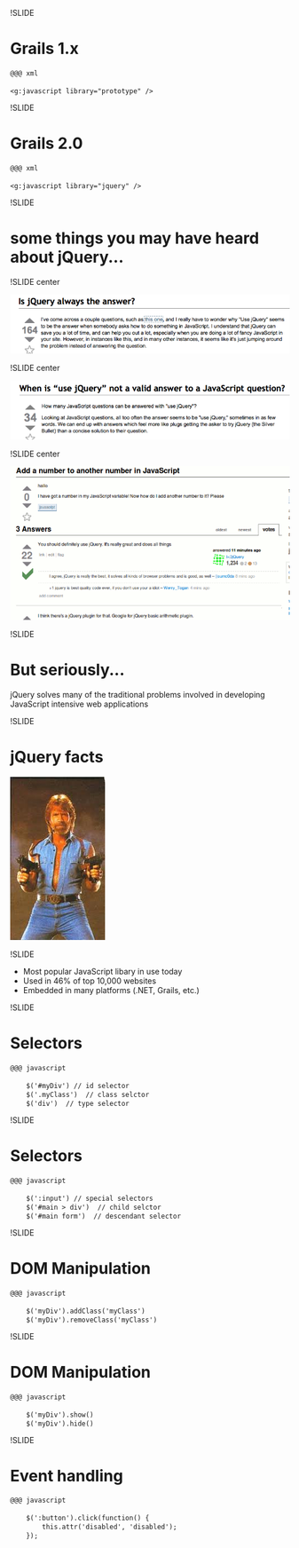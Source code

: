 !SLIDE 

# Grails 1.x #

	@@@ xml

	<g:javascript library="prototype" />

!SLIDE

# Grails 2.0 #

	@@@ xml

	<g:javascript library="jquery" />

!SLIDE 

# some things you may have heard about jQuery... #

!SLIDE center

![](so-jquery2.png)

!SLIDE center

![](so-jquery1.png)

!SLIDE center

![](so-jquery3.png)

!SLIDE

# But seriously... #

 jQuery solves many of the traditional problems involved in developing JavaScript intensive web applications

!SLIDE

# jQuery facts #

![](chuck_norris.jpg)

!SLIDE

 * Most popular JavaScript libary in use today
 * Used in 46% of top 10,000 websites
 * Embedded in many platforms (.NET, Grails, etc.)


!SLIDE

# Selectors #

	@@@ javascript
		
		$('#myDiv') // id selector
		$('.myClass')  // class selctor
		$('div')  // type selector 

!SLIDE

# Selectors #

	@@@ javascript
		
		$(':input') // special selectors
		$('#main > div')  // child selctor
		$('#main form')  // descendant selector 

!SLIDE

# DOM Manipulation #

	@@@ javascript

		$('myDiv').addClass('myClass')
		$('myDiv').removeClass('myClass')

!SLIDE

# DOM Manipulation #

	@@@ javascript
		
		$('myDiv').show()
		$('myDiv').hide()

!SLIDE

# Event handling #

	@@@ javascript

		$(':button').click(function() {
			this.attr('disabled', 'disabled');
		});
		



